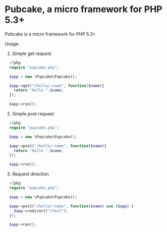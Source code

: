 Pubcake, a micro framework for PHP 5.3+
=======================================

Pubcake is a micro framework for PHP 5.3+

Usage:

1. Simple get request
```php
  <?php
  require "pupcake.php";

  $app = new \Pupcake\Pupcake();

  $app->get("/hello/:name", function($name){
    return "hello ".$name;
  });

  $app->run();
```

2. Simple post request
```php
  <?php
  require "pupcake.php";

  $app = new \Pupcake\Pupcake();

  $app->post("/hello/:name", function($name){
    return "hello ".$name;
  });

  $app->run();
```

3. Request direction
```php
  <?php
  require "pupcake.php";

  $app = new \Pupcake\Pupcake();

  $app->post("/hello/:name", function($name) use ($app) {
    $app->redirect("/test");
  });

  $app->run();
```
